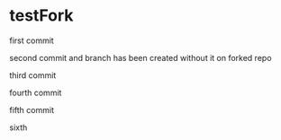 # testFork


first commit

second commit and branch has been created without it on forked repo


third commit

fourth commit

fifth commit

sixth
